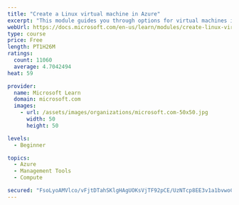 ```yaml
---
title: "Create a Linux virtual machine in Azure"
excerpt: "This module guides you through options for virtual machines in Azure, creating and connecting a Linux virtual machine, and configuring your network settings."
webUrl: https://docs.microsoft.com/en-us/learn/modules/create-linux-virtual-machine-in-azure/
type: course
price: Free
length: PT1H26M
ratings:
  count: 11060
  average: 4.7042494
heat: 59

provider:
  name: Microsoft Learn
  domain: microsoft.com
  images:
    - url: /assets/images/organizations/microsoft.com-50x50.jpg
      width: 50
      height: 50

levels:
  - Beginner

topics:
  - Azure
  - Management Tools
  - Compute

secured: "FsoLyoAMVlco/vFjtDTahSKlgHAgUOKsVjTF92pCE/UzNTcp8EE3v1a1bvwoCuDLMbREQFb2UG/g1Hnl6an0Mm2dAuccACZMCpt1ZTO6Ofw5SKYdLKeImBEI7vjfpSGl5J+vidZu/2C6zaBdH2Hwan1cref0T9dEMCxY7HCPqCoKty/81Nn6AJqlcICn5E53B1y0XA9KNUWPybXgzA5b+x/dGHkEdDwBM0vGAWJ6SYG9ZZgb6EW2Mpu3Fx74yi6whBNuxTLVqRsKbeoW/1t/xOIqbosycohDijl8E91zexw6Mcs+QtRkWjzTWCP1F9oKVzwWl8nRwXuja1wbmRUu8EWZwMsEkNcC6qvsVSu6KYAoHRJGZIsDhsuAcA90S4xVKVyWNwf+C2AzUthm8Q1OkDOMTMEF6PFLij77qQYjc40=;zxp1g9eabvA3NNMxVDtyBw=="
---
```


